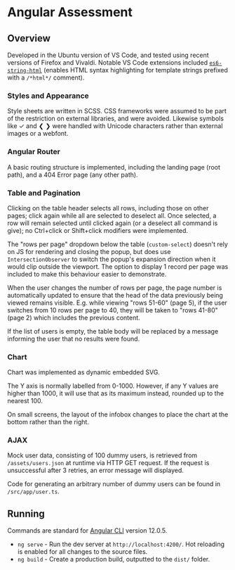 # Angular Assessment

## Overview

Developed in the Ubuntu version of VS Code, and tested using recent versions of Firefox and Vivaldi. Notable VS Code extensions included [`es6-string-html`](https://marketplace.visualstudio.com/items?itemName=Tobermory.es6-string-html) (enables HTML syntax highlighting for template strings prefixed with a `/*html*/` comment).

### Styles and Appearance

Style sheets are written in SCSS. CSS frameworks were assumed to be part of the restriction on external libraries, and were avoided. Likewise symbols like ✓ and ❮ ❯ were handled with Unicode characters rather than external images or a webfont.

### Angular Router

A basic routing structure is implemented, including the landing page (root path), and a 404 Error page (any other path).

### Table and Pagination

Clicking on the table header selects all rows, including those on other pages; click again while all are selected to deselect all. Once selected, a row will remain selected until clicked again (or a deselect all command is give); no Ctrl+click or Shift+click modifiers were implemented.

The "rows per page" dropdown below the table (`custom-select`) doesn't rely on JS for rendering and closing the popup, but does use `IntersectionObserver` to switch the popup's expansion direction when it would clip outside the viewport. The option to display 1 record per page was included to make this behaviour easier to demonstrate.

When the user changes the number of rows per page, the page number is automatically updated to ensure that the head of the data previously being viewed remains visible. E.g. while viewing "rows 51-60" (page 5), if the user switches from 10 rows per page to 40, they will be taken to "rows 41-80" (page 2) which includes the previous content.

If the list of users is empty, the table body will be replaced by a message informing the user that no results were found.

### Chart

Chart was implemented as dynamic embedded SVG.

The Y axis is normally labelled from 0-1000. However, if any Y values are higher than 1000, it will use that as its maximum instead, rounded up to the nearest 100.

On small screens, the layout of the infobox changes to place the chart at the bottom rather than the right.

### AJAX

Mock user data, consisting of 100 dummy users, is retrieved from `/assets/users.json` at runtime via HTTP GET request. If the request is unsuccessful after 3 retries, an error message will displayed.

Code for generating an arbitrary number of dummy users can be found in `/src/app/user.ts`.

## Running

Commands are standard for [Angular CLI](https://github.com/angular/angular-cli) version 12.0.5.

- `ng serve` - Run the dev server at `http://localhost:4200/`. Hot reloading is enabled for all changes to the source files.
- `ng build` - Create a production build, outputted to the `dist/` folder.
